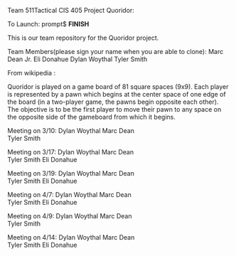 Team 511Tactical
CIS 405
Project Quoridor:

To Launch:
prompt$ **FINISH**

This is our team repository for the Quoridor project. 
 

Team Members(please sign your name when you are able to clone):
Marc Dean Jr.
Eli Donahue
Dylan Woythal
Tyler Smith

From wikipedia :

Quoridor is played on a game board of 81 square spaces (9x9). Each player is represented by a pawn which begins at the center space of one edge of the board (in a two-player game, the pawns begin opposite each other). The objective is to be the first player to move their pawn to any space on the opposite side of the gameboard from which it begins.

Meeting on 3/10:
    Dylan Woythal
    Marc Dean    
    Tyler Smith
    
Meeting on 3/17:
    Dylan Woythal
    Marc Dean    
    Tyler Smith
    Eli Donahue

Meeting on 3/19:
	Dylan Woythal
    Marc Dean    
    Tyler Smith
    Eli Donahue
    
Meeting on 4/7:
	Dylan Woythal
    Marc Dean    
    Tyler Smith
    Eli Donahue

Meeting on 4/9:
	Dylan Woythal
    Marc Dean    
    Tyler Smith
    
Meeting on 4/14:
	Dylan Woythal
    Marc Dean    
    Tyler Smith
    Eli Donahue
